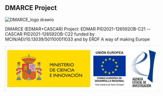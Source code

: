 ## DMARCE Project


![DMARCE_logo drawio](https://user-images.githubusercontent.com/3810011/192087445-9aa45366-1fec-41f5-a7c9-fa612901ecd9.png)


DMARCE (EDMAR+CASCAR) Project: EDMAR PID2021-126592OB-C21 -- CASCAR PID2021-126592OB-C22 funded by MCIN/AEI/10.13039/501100011033 and by ERDF A way of making Europe 

![DMARCE_EU eu_logo](https://raw.githubusercontent.com/DMARCE-PROJECT/DMARCE-PROJECT.github.io/main/logos/micin-uefeder-aei.png)


<!--

**Here are some ideas to get you started:**

🙋‍♀️ A short introduction - what is your organization all about?
🌈 Contribution guidelines - how can the community get involved?
👩‍💻 Useful resources - where can the community find your docs? Is there anything else the community should know?
🍿 Fun facts - what does your team eat for breakfast?
🧙 Remember, you can do mighty things with the power of [Markdown](https://docs.github.com/github/writing-on-github/getting-started-with-writing-and-formatting-on-github/basic-writing-and-formatting-syntax)
-->
